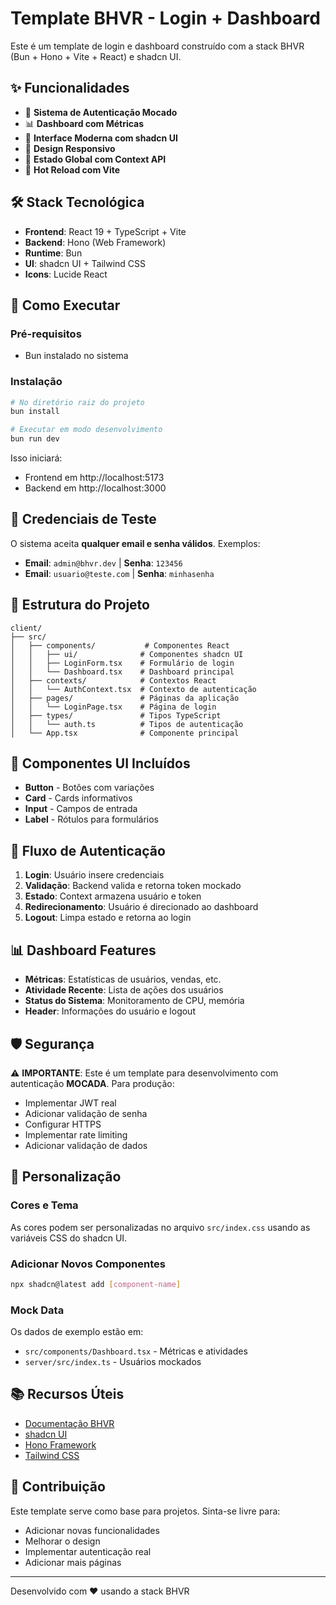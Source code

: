 # Template BHVR - Login + Dashboard

Este é um template de login e dashboard construído com a stack BHVR (Bun + Hono + Vite + React) e shadcn UI.

## ✨ Funcionalidades

- 🔐 **Sistema de Autenticação Mocado**
- 📊 **Dashboard com Métricas**
- 🎨 **Interface Moderna com shadcn UI**
- 📱 **Design Responsivo**
- 🔄 **Estado Global com Context API**
- 🚀 **Hot Reload com Vite**

## 🛠️ Stack Tecnológica

- **Frontend**: React 19 + TypeScript + Vite
- **Backend**: Hono (Web Framework)
- **Runtime**: Bun
- **UI**: shadcn UI + Tailwind CSS
- **Icons**: Lucide React

## 🚀 Como Executar

### Pré-requisitos
- Bun instalado no sistema

### Instalação
```bash
# No diretório raiz do projeto
bun install

# Executar em modo desenvolvimento
bun run dev
```

Isso iniciará:
- Frontend em http://localhost:5173
- Backend em http://localhost:3000

## 🔐 Credenciais de Teste

O sistema aceita **qualquer email e senha válidos**. Exemplos:

- **Email**: `admin@bhvr.dev` | **Senha**: `123456`
- **Email**: `usuario@teste.com` | **Senha**: `minhasenha`

## 📁 Estrutura do Projeto

```
client/
├── src/
│   ├── components/           # Componentes React
│   │   ├── ui/              # Componentes shadcn UI
│   │   ├── LoginForm.tsx    # Formulário de login
│   │   └── Dashboard.tsx    # Dashboard principal
│   ├── contexts/            # Contextos React
│   │   └── AuthContext.tsx  # Contexto de autenticação
│   ├── pages/               # Páginas da aplicação
│   │   └── LoginPage.tsx    # Página de login
│   ├── types/               # Tipos TypeScript
│   │   └── auth.ts          # Tipos de autenticação
│   └── App.tsx              # Componente principal
```

## 🎨 Componentes UI Incluídos

- **Button** - Botões com variações
- **Card** - Cards informativos
- **Input** - Campos de entrada
- **Label** - Rótulos para formulários

## 🔄 Fluxo de Autenticação

1. **Login**: Usuário insere credenciais
2. **Validação**: Backend valida e retorna token mockado
3. **Estado**: Context armazena usuário e token
4. **Redirecionamento**: Usuário é direcionado ao dashboard
5. **Logout**: Limpa estado e retorna ao login

## 📊 Dashboard Features

- **Métricas**: Estatísticas de usuários, vendas, etc.
- **Atividade Recente**: Lista de ações dos usuários
- **Status do Sistema**: Monitoramento de CPU, memória
- **Header**: Informações do usuário e logout

## 🛡️ Segurança

⚠️ **IMPORTANTE**: Este é um template para desenvolvimento com autenticação **MOCADA**. Para produção:

- Implementar JWT real
- Adicionar validação de senha
- Configurar HTTPS
- Implementar rate limiting
- Adicionar validação de dados

## 🔧 Personalização

### Cores e Tema
As cores podem ser personalizadas no arquivo `src/index.css` usando as variáveis CSS do shadcn UI.

### Adicionar Novos Componentes
```bash
npx shadcn@latest add [component-name]
```

### Mock Data
Os dados de exemplo estão em:
- `src/components/Dashboard.tsx` - Métricas e atividades
- `server/src/index.ts` - Usuários mockados

## 📚 Recursos Úteis

- [Documentação BHVR](https://bhvr.dev)
- [shadcn UI](https://ui.shadcn.com/)
- [Hono Framework](https://hono.dev/)
- [Tailwind CSS](https://tailwindcss.com/)

## 🤝 Contribuição

Este template serve como base para projetos. Sinta-se livre para:

- Adicionar novas funcionalidades
- Melhorar o design
- Implementar autenticação real
- Adicionar mais páginas

---

Desenvolvido com ❤️ usando a stack BHVR
